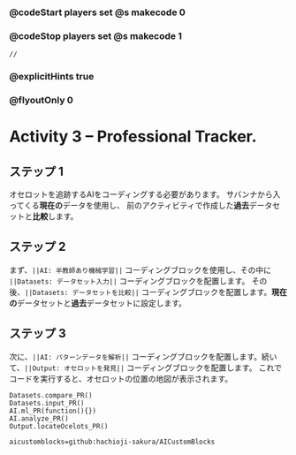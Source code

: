 ### @codeStart players set @s makecode 0
### @codeStop players set @s makecode 1

```template
//
```

### @explicitHints true
### @flyoutOnly 0

# Activity 3 – Professional Tracker.

## ステップ 1
オセロットを追跡するAIをコーディングする必要があります。 
サバンナから入ってくる**現在の**データを使用し、 
前のアクティビティで作成した**過去**データセットと**比較**します。

## ステップ 2
まず、`||AI: 半教師あり機械学習||` コーディングブロックを使用し、その中に `||Datasets: データセット入力||` コーディングブロックを配置します。
その後、`||Datasets: データセットを比較||` コーディングブロックを配置します。**現在の**データセットと**過去**データセットに設定します。

## ステップ 3
次に、`||AI: パターンデータを解析||` コーディングブロックを配置します。続いて、`||Output: オセロットを発見||` コーディングブロックを配置します。 
これでコードを実行すると、オセロットの位置の地図が表示されます。



```ghost
Datasets.compare_PR()
Datasets.input_PR()
AI.ml_PR(function(){})
AI.analyze_PR()
Output.locateOcelots_PR()
```

```package
aicustomblocks=github:hachioji-sakura/AICustomBlocks
```